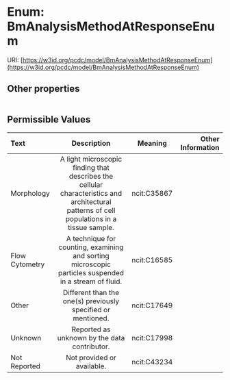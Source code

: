 
# Enum: BmAnalysisMethodAtResponseEnum




URI: [https://w3id.org/pcdc/model/BmAnalysisMethodAtResponseEnum](https://w3id.org/pcdc/model/BmAnalysisMethodAtResponseEnum)


## Other properties

|  |  |  |
| --- | --- | --- |

## Permissible Values

| Text | Description | Meaning | Other Information |
| :--- | :---: | :---: | ---: |
| Morphology | A light microscopic finding that describes the cellular characteristics and architectural patterns of cell populations in a tissue sample. | ncit:C35867 |  |
| Flow Cytometry | A technique for counting, examining and sorting microscopic particles suspended in a stream of fluid. | ncit:C16585 |  |
| Other | Different than the one(s) previously specified or mentioned. | ncit:C17649 |  |
| Unknown | Reported as unknown by the data contributor. | ncit:C17998 |  |
| Not Reported | Not provided or available. | ncit:C43234 |  |

